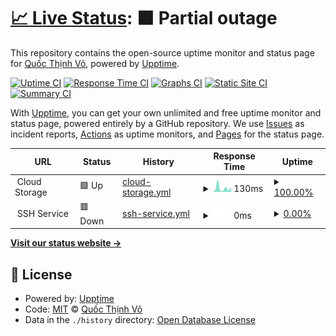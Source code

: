 # [📈 Live Status](https://quocthinhvo.github.io/status): <!--live status--> **🟧 Partial outage**

This repository contains the open-source uptime monitor and status page for [Quốc Thịnh Võ](https://kodelang.dev/quocthinhvo), powered by [Upptime](https://github.com/upptime/upptime).

[![Uptime CI](https://github.com/quocthinhvo/status/workflows/Uptime%20CI/badge.svg)](https://github.com/quocthinhvo/status/actions?query=workflow%3A%22Uptime+CI%22)
[![Response Time CI](https://github.com/quocthinhvo/status/workflows/Response%20Time%20CI/badge.svg)](https://github.com/quocthinhvo/status/actions?query=workflow%3A%22Response+Time+CI%22)
[![Graphs CI](https://github.com/quocthinhvo/status/workflows/Graphs%20CI/badge.svg)](https://github.com/quocthinhvo/status/actions?query=workflow%3A%22Graphs+CI%22)
[![Static Site CI](https://github.com/quocthinhvo/status/workflows/Static%20Site%20CI/badge.svg)](https://github.com/quocthinhvo/status/actions?query=workflow%3A%22Static+Site+CI%22)
[![Summary CI](https://github.com/quocthinhvo/status/workflows/Summary%20CI/badge.svg)](https://github.com/quocthinhvo/status/actions?query=workflow%3A%22Summary+CI%22)

With [Upptime](https://upptime.js.org), you can get your own unlimited and free uptime monitor and status page, powered entirely by a GitHub repository. We use [Issues](https://github.com/quocthinhvo/status/issues) as incident reports, [Actions](https://github.com/quocthinhvo/status/actions) as uptime monitors, and [Pages](https://quocthinhvo.github.io/status) for the status page.

<!--start: status pages-->
<!-- This summary is generated by Upptime (https://github.com/upptime/upptime) -->
<!-- Do not edit this manually, your changes will be overwritten -->
<!-- prettier-ignore -->
| URL | Status | History | Response Time | Uptime |
| --- | ------ | ------- | ------------- | ------ |
| <img alt="" src="https://avatars.githubusercontent.com/u/35781395?s=200&v=4" height="13"> Cloud Storage | 🟩 Up | [cloud-storage.yml](https://github.com/quocthinhvo/status/commits/HEAD/history/cloud-storage.yml) | <details><summary><img alt="Response time graph" src="./graphs/cloud-storage/response-time-week.png" height="20"> 130ms</summary><br><a href="https://quocthinhvo.github.io/status/history/cloud-storage"><img alt="Response time 168" src="https://img.shields.io/endpoint?url=https%3A%2F%2Fraw.githubusercontent.com%2Fquocthinhvo%2Fstatus%2FHEAD%2Fapi%2Fcloud-storage%2Fresponse-time.json"></a><br><a href="https://quocthinhvo.github.io/status/history/cloud-storage"><img alt="24-hour response time 58" src="https://img.shields.io/endpoint?url=https%3A%2F%2Fraw.githubusercontent.com%2Fquocthinhvo%2Fstatus%2FHEAD%2Fapi%2Fcloud-storage%2Fresponse-time-day.json"></a><br><a href="https://quocthinhvo.github.io/status/history/cloud-storage"><img alt="7-day response time 130" src="https://img.shields.io/endpoint?url=https%3A%2F%2Fraw.githubusercontent.com%2Fquocthinhvo%2Fstatus%2FHEAD%2Fapi%2Fcloud-storage%2Fresponse-time-week.json"></a><br><a href="https://quocthinhvo.github.io/status/history/cloud-storage"><img alt="30-day response time 113" src="https://img.shields.io/endpoint?url=https%3A%2F%2Fraw.githubusercontent.com%2Fquocthinhvo%2Fstatus%2FHEAD%2Fapi%2Fcloud-storage%2Fresponse-time-month.json"></a><br><a href="https://quocthinhvo.github.io/status/history/cloud-storage"><img alt="1-year response time 143" src="https://img.shields.io/endpoint?url=https%3A%2F%2Fraw.githubusercontent.com%2Fquocthinhvo%2Fstatus%2FHEAD%2Fapi%2Fcloud-storage%2Fresponse-time-year.json"></a></details> | <details><summary><a href="https://quocthinhvo.github.io/status/history/cloud-storage">100.00%</a></summary><a href="https://quocthinhvo.github.io/status/history/cloud-storage"><img alt="All-time uptime 77.90%" src="https://img.shields.io/endpoint?url=https%3A%2F%2Fraw.githubusercontent.com%2Fquocthinhvo%2Fstatus%2FHEAD%2Fapi%2Fcloud-storage%2Fuptime.json"></a><br><a href="https://quocthinhvo.github.io/status/history/cloud-storage"><img alt="24-hour uptime 100.00%" src="https://img.shields.io/endpoint?url=https%3A%2F%2Fraw.githubusercontent.com%2Fquocthinhvo%2Fstatus%2FHEAD%2Fapi%2Fcloud-storage%2Fuptime-day.json"></a><br><a href="https://quocthinhvo.github.io/status/history/cloud-storage"><img alt="7-day uptime 100.00%" src="https://img.shields.io/endpoint?url=https%3A%2F%2Fraw.githubusercontent.com%2Fquocthinhvo%2Fstatus%2FHEAD%2Fapi%2Fcloud-storage%2Fuptime-week.json"></a><br><a href="https://quocthinhvo.github.io/status/history/cloud-storage"><img alt="30-day uptime 100.00%" src="https://img.shields.io/endpoint?url=https%3A%2F%2Fraw.githubusercontent.com%2Fquocthinhvo%2Fstatus%2FHEAD%2Fapi%2Fcloud-storage%2Fuptime-month.json"></a><br><a href="https://quocthinhvo.github.io/status/history/cloud-storage"><img alt="1-year uptime 67.27%" src="https://img.shields.io/endpoint?url=https%3A%2F%2Fraw.githubusercontent.com%2Fquocthinhvo%2Fstatus%2FHEAD%2Fapi%2Fcloud-storage%2Fuptime-year.json"></a></details>
| <img alt="" src="https://w7.pngwing.com/pngs/951/741/png-transparent-secure-shell-ssh-keygen-computer-servers-computer-network-computer-software-shell-text-computer-logo.png" height="13"> SSH Service | 🟥 Down | [ssh-service.yml](https://github.com/quocthinhvo/status/commits/HEAD/history/ssh-service.yml) | <details><summary><img alt="Response time graph" src="./graphs/ssh-service/response-time-week.png" height="20"> 0ms</summary><br><a href="https://quocthinhvo.github.io/status/history/ssh-service"><img alt="Response time 0" src="https://img.shields.io/endpoint?url=https%3A%2F%2Fraw.githubusercontent.com%2Fquocthinhvo%2Fstatus%2FHEAD%2Fapi%2Fssh-service%2Fresponse-time.json"></a><br><a href="https://quocthinhvo.github.io/status/history/ssh-service"><img alt="24-hour response time 0" src="https://img.shields.io/endpoint?url=https%3A%2F%2Fraw.githubusercontent.com%2Fquocthinhvo%2Fstatus%2FHEAD%2Fapi%2Fssh-service%2Fresponse-time-day.json"></a><br><a href="https://quocthinhvo.github.io/status/history/ssh-service"><img alt="7-day response time 0" src="https://img.shields.io/endpoint?url=https%3A%2F%2Fraw.githubusercontent.com%2Fquocthinhvo%2Fstatus%2FHEAD%2Fapi%2Fssh-service%2Fresponse-time-week.json"></a><br><a href="https://quocthinhvo.github.io/status/history/ssh-service"><img alt="30-day response time 0" src="https://img.shields.io/endpoint?url=https%3A%2F%2Fraw.githubusercontent.com%2Fquocthinhvo%2Fstatus%2FHEAD%2Fapi%2Fssh-service%2Fresponse-time-month.json"></a><br><a href="https://quocthinhvo.github.io/status/history/ssh-service"><img alt="1-year response time 0" src="https://img.shields.io/endpoint?url=https%3A%2F%2Fraw.githubusercontent.com%2Fquocthinhvo%2Fstatus%2FHEAD%2Fapi%2Fssh-service%2Fresponse-time-year.json"></a></details> | <details><summary><a href="https://quocthinhvo.github.io/status/history/ssh-service">0.00%</a></summary><a href="https://quocthinhvo.github.io/status/history/ssh-service"><img alt="All-time uptime 22.95%" src="https://img.shields.io/endpoint?url=https%3A%2F%2Fraw.githubusercontent.com%2Fquocthinhvo%2Fstatus%2FHEAD%2Fapi%2Fssh-service%2Fuptime.json"></a><br><a href="https://quocthinhvo.github.io/status/history/ssh-service"><img alt="24-hour uptime 0.00%" src="https://img.shields.io/endpoint?url=https%3A%2F%2Fraw.githubusercontent.com%2Fquocthinhvo%2Fstatus%2FHEAD%2Fapi%2Fssh-service%2Fuptime-day.json"></a><br><a href="https://quocthinhvo.github.io/status/history/ssh-service"><img alt="7-day uptime 0.00%" src="https://img.shields.io/endpoint?url=https%3A%2F%2Fraw.githubusercontent.com%2Fquocthinhvo%2Fstatus%2FHEAD%2Fapi%2Fssh-service%2Fuptime-week.json"></a><br><a href="https://quocthinhvo.github.io/status/history/ssh-service"><img alt="30-day uptime 0.00%" src="https://img.shields.io/endpoint?url=https%3A%2F%2Fraw.githubusercontent.com%2Fquocthinhvo%2Fstatus%2FHEAD%2Fapi%2Fssh-service%2Fuptime-month.json"></a><br><a href="https://quocthinhvo.github.io/status/history/ssh-service"><img alt="1-year uptime 0.00%" src="https://img.shields.io/endpoint?url=https%3A%2F%2Fraw.githubusercontent.com%2Fquocthinhvo%2Fstatus%2FHEAD%2Fapi%2Fssh-service%2Fuptime-year.json"></a></details>

<!--end: status pages-->

[**Visit our status website →**](https://quocthinhvo.github.io/status)

## 📄 License

- Powered by: [Upptime](https://github.com/upptime/upptime)
- Code: [MIT](./LICENSE) © [Quốc Thịnh Võ](https://kodelang.dev/quocthinhvo)
- Data in the `./history` directory: [Open Database License](https://opendatacommons.org/licenses/odbl/1-0/)
